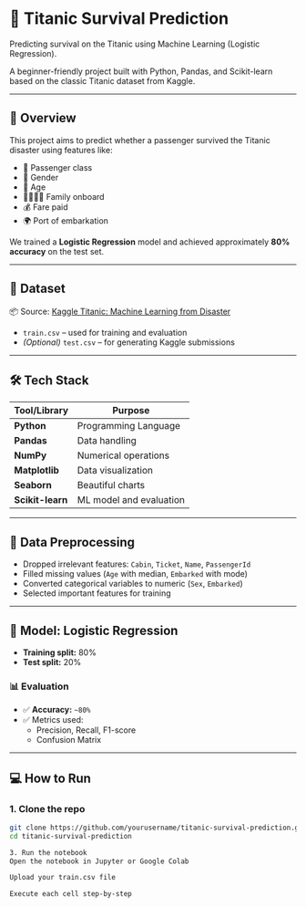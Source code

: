 # 🚢 Titanic Survival Prediction

Predicting survival on the Titanic using Machine Learning (Logistic Regression).

A beginner-friendly project built with Python, Pandas, and Scikit-learn based on the classic Titanic dataset from Kaggle.

---

## 📌 Overview

This project aims to predict whether a passenger survived the Titanic disaster using features like:

- 🎫 Passenger class
- 👤 Gender
- 🎂 Age
- 👨‍👩‍👧‍👦 Family onboard
- 💰 Fare paid
- 🌍 Port of embarkation

We trained a **Logistic Regression** model and achieved approximately **80% accuracy** on the test set.

---

## 📁 Dataset

📦 Source: [Kaggle Titanic: Machine Learning from Disaster](https://www.kaggle.com/competitions/titanic)

- `train.csv` – used for training and evaluation
- *(Optional)* `test.csv` – for generating Kaggle submissions

---

## 🛠️ Tech Stack

| Tool/Library     | Purpose                      |
|------------------|------------------------------|
| **Python**       | Programming Language         |
| **Pandas**       | Data handling                |
| **NumPy**        | Numerical operations         |
| **Matplotlib**   | Data visualization           |
| **Seaborn**      | Beautiful charts             |
| **Scikit-learn** | ML model and evaluation      |

---

## 🧼 Data Preprocessing

- Dropped irrelevant features: `Cabin`, `Ticket`, `Name`, `PassengerId`
- Filled missing values (`Age` with median, `Embarked` with mode)
- Converted categorical variables to numeric (`Sex`, `Embarked`)
- Selected important features for training

---

## 🧠 Model: Logistic Regression

- **Training split:** 80%  
- **Test split:** 20%

### 📊 Evaluation

- ✅ **Accuracy:** `~80%`
- ✅ Metrics used:
  - Precision, Recall, F1-score
  - Confusion Matrix

---

## 💻 How to Run

### 1. Clone the repo
```bash
git clone https://github.com/yourusername/titanic-survival-prediction.git
cd titanic-survival-prediction

3. Run the notebook
Open the notebook in Jupyter or Google Colab

Upload your train.csv file

Execute each cell step-by-step
